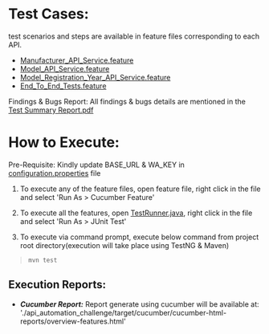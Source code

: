 # Test Cases:

test scenarios and steps are available in feature files corresponding to each API.

* [Manufacturer_API_Service.feature](https://github.com/Waleedmohammed/api_automation_challenge/blob/master/src/main/resources/feature/Manufacturer_API_Service.feature)
* [Model_API_Service.feature](https://github.com/Waleedmohammed/api_automation_challenge/blob/master/src/main/resources/feature/Model_API_Service.feature)
* [Model_Registration_Year_API_Service.feature](https://github.com/Waleedmohammed/api_automation_challenge/blob/master/src/main/resources/feature/Model_Registration_Year_API_Service.feature)
* [End_To_End_Tests.feature](https://github.com/Waleedmohammed/api_automation_challenge/blob/master/src/main/resources/feature/End_To_End_Tests.feature)

Findings & Bugs Report: All findings & bugs details are mentioned in the [Test Summary Report.pdf](https://github.com/Waleedmohammed/api_automation_challenge/blob/master/Test%20Summary%20Report.pdf)

# How to Execute:

Pre-Requisite: Kindly update BASE_URL & WA_KEY in [configuration.properties](https://github.com/Waleedmohammed/api_automation_challenge/blob/master/src/main/resources/configuration.properties) file

1. To execute any of the feature files, open feature file, right click in the file and select 'Run As > Cucumber Feature'

2. To execute all the features, open [TestRunner.java](https://github.com/Waleedmohammed/api_automation_challenge/blob/master/src/test/java/runners/TestRunner.java), right click in the file and select 'Run As > JUnit Test'

3. To execute via command prompt, execute below command from project root directory(execution will take place using TestNG & Maven)

> `mvn test`

## Execution Reports:

- **_Cucumber Report:_** Report generate using cucumber will be available at: './api_automation_challenge/target/cucumber/cucumber-html-reports/overview-features.html'
